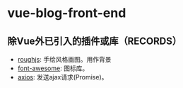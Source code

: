 # vue-blog-front-end

## 除Vue外已引入的插件或库（RECORDS）  
* [roughjs](https://github.com/pshihn/rough): 手绘风格画图。用作背景  
* [font-awesome](https://github.com/FortAwesome/Font-Awesome): 图标库。  
* [axios](https://github.com/axios/axios): 发送ajax请求(Promise)。
